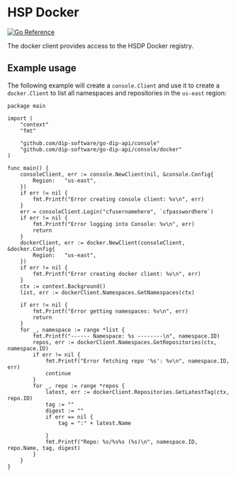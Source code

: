 # HSP Docker

[![Go Reference](https://pkg.go.dev/badge/github.com/dip-software/go-dip-api@main/console/docker.svg)](https://pkg.go.dev/github.com/dip-software/go-dip-api@main/console/docker)

The docker client provides access to the HSDP Docker registry.

## Example usage

The following example will create a `console.Client` and use it to create a `docker.Client` to list all namespaces and repositories in the `us-east` region:

```golang
package main

import (
	"context"
	"fmt"

	"github.com/dip-software/go-dip-api/console"
	"github.com/dip-software/go-dip-api/console/docker"
)

func main() {
	consoleClient, err := console.NewClient(nil, &console.Config{
		Region:   "us-east",
	})
	if err != nil {
		fmt.Printf("Error creating console client: %v\n", err)
	}
	err = consoleClient.Login("cfusernamehere", `cfpasswordhere`)
	if err != nil {
		fmt.Printf("Error logging into Console: %v\n", err)
		return
	}
	dockerClient, err := docker.NewClient(consoleClient, &docker.Config{
		Region:   "us-east",
	})
	if err != nil {
		fmt.Printf("Error creating docker client: %v\n", err)
	}
	ctx := context.Background()
	list, err := dockerClient.Namespaces.GetNamespaces(ctx)

	if err != nil {
		fmt.Printf("Error getting namespaces: %v\n", err)
		return
	}
	for _, namespace := range *list {
		fmt.Printf("------ Namespace: %s --------\n", namespace.ID)
		repos, err := dockerClient.Namespaces.GetRepositories(ctx, namespace.ID)
		if err != nil {
			fmt.Printf("Error fetching repo '%s': %v\n", namespace.ID, err)
			continue
		}
		for _, repo := range *repos {
			latest, err := dockerClient.Repositories.GetLatestTag(ctx, repo.ID)
			tag := ""
			digest := ""
			if err == nil {
				tag = ":" + latest.Name

			}
			fmt.Printf("Repo: %s/%s%s (%s)\n", namespace.ID, repo.Name, tag, digest)
		}
	}
}
```
